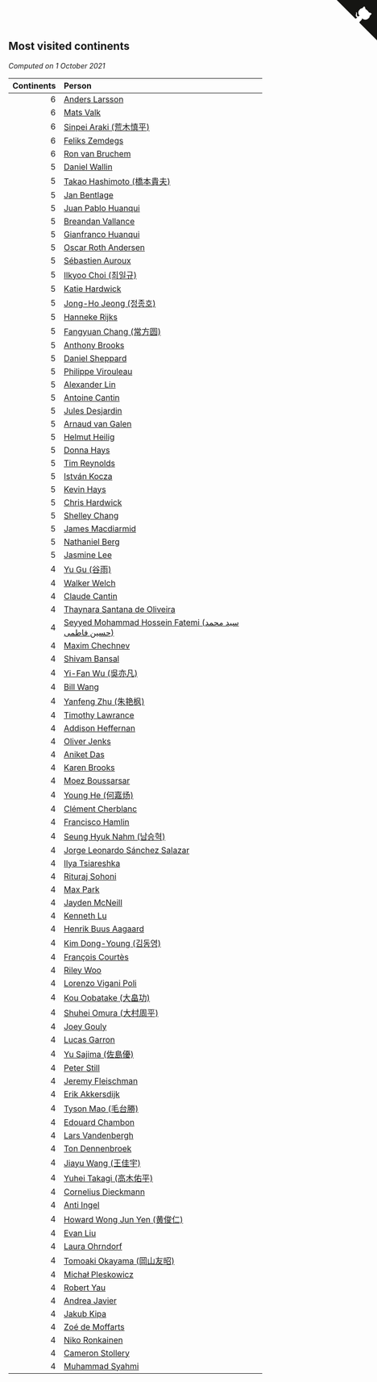 ## Most visited continents

*Computed on  1 October 2021*

| Continents | Person |
| ---: | :--- |
| 6 | [Anders Larsson](https://www.worldcubeassociation.org/persons/2003LARS01) |
| 6 | [Mats Valk](https://www.worldcubeassociation.org/persons/2007VALK01) |
| 6 | [Sinpei Araki (荒木慎平)](https://www.worldcubeassociation.org/persons/2006ARAK01) |
| 6 | [Feliks Zemdegs](https://www.worldcubeassociation.org/persons/2009ZEMD01) |
| 6 | [Ron van Bruchem](https://www.worldcubeassociation.org/persons/2003BRUC01) |
| 5 | [Daniel Wallin](https://www.worldcubeassociation.org/persons/2013WALL03) |
| 5 | [Takao Hashimoto (橋本貴夫)](https://www.worldcubeassociation.org/persons/2007HASH01) |
| 5 | [Jan Bentlage](https://www.worldcubeassociation.org/persons/2010BENT01) |
| 5 | [Juan Pablo Huanqui](https://www.worldcubeassociation.org/persons/2013HUAN30) |
| 5 | [Breandan Vallance](https://www.worldcubeassociation.org/persons/2007VALL01) |
| 5 | [Gianfranco Huanqui](https://www.worldcubeassociation.org/persons/2013HUAN29) |
| 5 | [Oscar Roth Andersen](https://www.worldcubeassociation.org/persons/2008ANDE02) |
| 5 | [Sébastien Auroux](https://www.worldcubeassociation.org/persons/2008AURO01) |
| 5 | [Ilkyoo Choi (최일규)](https://www.worldcubeassociation.org/persons/2008CHOI04) |
| 5 | [Katie Hardwick](https://www.worldcubeassociation.org/persons/2013ENGE01) |
| 5 | [Jong-Ho Jeong (정종호)](https://www.worldcubeassociation.org/persons/2008JONG03) |
| 5 | [Hanneke Rijks](https://www.worldcubeassociation.org/persons/2008RIJK01) |
| 5 | [Fangyuan Chang (常方圆)](https://www.worldcubeassociation.org/persons/2009CHAN04) |
| 5 | [Anthony Brooks](https://www.worldcubeassociation.org/persons/2008SEAR01) |
| 5 | [Daniel Sheppard](https://www.worldcubeassociation.org/persons/2009SHEP01) |
| 5 | [Philippe Virouleau](https://www.worldcubeassociation.org/persons/2008VIRO01) |
| 5 | [Alexander Lin](https://www.worldcubeassociation.org/persons/2007LING01) |
| 5 | [Antoine Cantin](https://www.worldcubeassociation.org/persons/2010CANT02) |
| 5 | [Jules Desjardin](https://www.worldcubeassociation.org/persons/2010DESJ01) |
| 5 | [Arnaud van Galen](https://www.worldcubeassociation.org/persons/2006GALE01) |
| 5 | [Helmut Heilig](https://www.worldcubeassociation.org/persons/2010HEIL02) |
| 5 | [Donna Hays](https://www.worldcubeassociation.org/persons/2011HAYS02) |
| 5 | [Tim Reynolds](https://www.worldcubeassociation.org/persons/2005REYN01) |
| 5 | [István Kocza](https://www.worldcubeassociation.org/persons/2005KOCZ01) |
| 5 | [Kevin Hays](https://www.worldcubeassociation.org/persons/2009HAYS01) |
| 5 | [Chris Hardwick](https://www.worldcubeassociation.org/persons/2003HARD01) |
| 5 | [Shelley Chang](https://www.worldcubeassociation.org/persons/2004CHAN04) |
| 5 | [James Macdiarmid](https://www.worldcubeassociation.org/persons/2015MACD03) |
| 5 | [Nathaniel Berg](https://www.worldcubeassociation.org/persons/2012BERG04) |
| 5 | [Jasmine Lee](https://www.worldcubeassociation.org/persons/2003LEEJ01) |
| 4 | [Yu Gu (谷雨)](https://www.worldcubeassociation.org/persons/2013GUYU01) |
| 4 | [Walker Welch](https://www.worldcubeassociation.org/persons/2011WELC01) |
| 4 | [Claude Cantin](https://www.worldcubeassociation.org/persons/2012CANT01) |
| 4 | [Thaynara Santana de Oliveira](https://www.worldcubeassociation.org/persons/2011OLIV03) |
| 4 | [Seyyed Mohammad Hossein Fatemi (سید محمد حسین فاطمی)](https://www.worldcubeassociation.org/persons/2011FATE01) |
| 4 | [Maxim Chechnev](https://www.worldcubeassociation.org/persons/2011CHEC01) |
| 4 | [Shivam Bansal](https://www.worldcubeassociation.org/persons/2011BANS02) |
| 4 | [Yi-Fan Wu (吳亦凡)](https://www.worldcubeassociation.org/persons/2010WUIF01) |
| 4 | [Bill Wang](https://www.worldcubeassociation.org/persons/2010WANG68) |
| 4 | [Yanfeng Zhu (朱艳枫)](https://www.worldcubeassociation.org/persons/2013ZHUY02) |
| 4 | [Timothy Lawrance](https://www.worldcubeassociation.org/persons/2017LAWR04) |
| 4 | [Addison Heffernan](https://www.worldcubeassociation.org/persons/2016HEFF01) |
| 4 | [Oliver Jenks](https://www.worldcubeassociation.org/persons/2015JENK02) |
| 4 | [Aniket Das](https://www.worldcubeassociation.org/persons/2015DASA02) |
| 4 | [Karen Brooks](https://www.worldcubeassociation.org/persons/2015BROO01) |
| 4 | [Moez Boussarsar](https://www.worldcubeassociation.org/persons/2015BOUS02) |
| 4 | [Young He (何嘉炀)](https://www.worldcubeassociation.org/persons/2014HEYO01) |
| 4 | [Clément Cherblanc](https://www.worldcubeassociation.org/persons/2014CHER05) |
| 4 | [Francisco Hamlin](https://www.worldcubeassociation.org/persons/2012HAML01) |
| 4 | [Seung Hyuk Nahm (남승혁)](https://www.worldcubeassociation.org/persons/2013NAHM01) |
| 4 | [Jorge Leonardo Sánchez Salazar](https://www.worldcubeassociation.org/persons/2009SALA01) |
| 4 | [Ilya Tsiareshka](https://www.worldcubeassociation.org/persons/2012TERE01) |
| 4 | [Rituraj Sohoni](https://www.worldcubeassociation.org/persons/2012SOHO01) |
| 4 | [Max Park](https://www.worldcubeassociation.org/persons/2012PARK03) |
| 4 | [Jayden McNeill](https://www.worldcubeassociation.org/persons/2012MCNE01) |
| 4 | [Kenneth Lu](https://www.worldcubeassociation.org/persons/2012LUKE01) |
| 4 | [Henrik Buus Aagaard](https://www.worldcubeassociation.org/persons/2006BUUS01) |
| 4 | [Kim Dong-Young (김동영)](https://www.worldcubeassociation.org/persons/2008DONG02) |
| 4 | [François Courtès](https://www.worldcubeassociation.org/persons/2008COUR01) |
| 4 | [Riley Woo](https://www.worldcubeassociation.org/persons/2007WOOR01) |
| 4 | [Lorenzo Vigani Poli](https://www.worldcubeassociation.org/persons/2007POLI01) |
| 4 | [Kou Oobatake (大畠功)](https://www.worldcubeassociation.org/persons/2007OOBA01) |
| 4 | [Shuhei Omura (大村周平)](https://www.worldcubeassociation.org/persons/2007OMUR01) |
| 4 | [Joey Gouly](https://www.worldcubeassociation.org/persons/2007GOUL01) |
| 4 | [Lucas Garron](https://www.worldcubeassociation.org/persons/2006GARR01) |
| 4 | [Yu Sajima (佐島優)](https://www.worldcubeassociation.org/persons/2008SAJI01) |
| 4 | [Peter Still](https://www.worldcubeassociation.org/persons/2005STIL01) |
| 4 | [Jeremy Fleischman](https://www.worldcubeassociation.org/persons/2005FLEI01) |
| 4 | [Erik Akkersdijk](https://www.worldcubeassociation.org/persons/2005AKKE01) |
| 4 | [Tyson Mao (毛台勝)](https://www.worldcubeassociation.org/persons/2004MAOT02) |
| 4 | [Edouard Chambon](https://www.worldcubeassociation.org/persons/2004CHAM01) |
| 4 | [Lars Vandenbergh](https://www.worldcubeassociation.org/persons/2003VAND01) |
| 4 | [Ton Dennenbroek](https://www.worldcubeassociation.org/persons/2003DENN01) |
| 4 | [Jiayu Wang (王佳宇)](https://www.worldcubeassociation.org/persons/2010WANG53) |
| 4 | [Yuhei Takagi (高木佑平)](https://www.worldcubeassociation.org/persons/2008TAKA01) |
| 4 | [Cornelius Dieckmann](https://www.worldcubeassociation.org/persons/2009DIEC01) |
| 4 | [Anti Ingel](https://www.worldcubeassociation.org/persons/2009INGE01) |
| 4 | [Howard Wong Jun Yen (黄俊仁)](https://www.worldcubeassociation.org/persons/2009JUNY01) |
| 4 | [Evan Liu](https://www.worldcubeassociation.org/persons/2009LIUE01) |
| 4 | [Laura Ohrndorf](https://www.worldcubeassociation.org/persons/2009OHRN01) |
| 4 | [Tomoaki Okayama (岡山友昭)](https://www.worldcubeassociation.org/persons/2009OKAY01) |
| 4 | [Michał Pleskowicz](https://www.worldcubeassociation.org/persons/2009PLES01) |
| 4 | [Robert Yau](https://www.worldcubeassociation.org/persons/2009YAUR01) |
| 4 | [Andrea Javier](https://www.worldcubeassociation.org/persons/2010JAVI01) |
| 4 | [Jakub Kipa](https://www.worldcubeassociation.org/persons/2010KIPA01) |
| 4 | [Zoé de Moffarts](https://www.worldcubeassociation.org/persons/2010MOFF02) |
| 4 | [Niko Ronkainen](https://www.worldcubeassociation.org/persons/2010RONK01) |
| 4 | [Cameron Stollery](https://www.worldcubeassociation.org/persons/2010STOL01) |
| 4 | [Muhammad Syahmi](https://www.worldcubeassociation.org/persons/2010SYAH03) |


<a href="https://github.com/jonatanklosko/wca_statistics" class="github-corner" aria-label="View source on Github"><svg width="80" height="80" viewBox="0 0 250 250" style="fill:#151513; color:#fff; position: absolute; top: 0; border: 0; right: 0;" aria-hidden="true"><path d="M0,0 L115,115 L130,115 L142,142 L250,250 L250,0 Z"></path><path d="M128.3,109.0 C113.8,99.7 119.0,89.6 119.0,89.6 C122.0,82.7 120.5,78.6 120.5,78.6 C119.2,72.0 123.4,76.3 123.4,76.3 C127.3,80.9 125.5,87.3 125.5,87.3 C122.9,97.6 130.6,101.9 134.4,103.2" fill="currentColor" style="transform-origin: 130px 106px;" class="octo-arm"></path><path d="M115.0,115.0 C114.9,115.1 118.7,116.5 119.8,115.4 L133.7,101.6 C136.9,99.2 139.9,98.4 142.2,98.6 C133.8,88.0 127.5,74.4 143.8,58.0 C148.5,53.4 154.0,51.2 159.7,51.0 C160.3,49.4 163.2,43.6 171.4,40.1 C171.4,40.1 176.1,42.5 178.8,56.2 C183.1,58.6 187.2,61.8 190.9,65.4 C194.5,69.0 197.7,73.2 200.1,77.6 C213.8,80.2 216.3,84.9 216.3,84.9 C212.7,93.1 206.9,96.0 205.4,96.6 C205.1,102.4 203.0,107.8 198.3,112.5 C181.9,128.9 168.3,122.5 157.7,114.1 C157.9,116.9 156.7,120.9 152.7,124.9 L141.0,136.5 C139.8,137.7 141.6,141.9 141.8,141.8 Z" fill="currentColor" class="octo-body"></path></svg></a><style>.github-corner:hover .octo-arm{animation:octocat-wave 560ms ease-in-out}@keyframes octocat-wave{0%,100%{transform:rotate(0)}20%,60%{transform:rotate(-25deg)}40%,80%{transform:rotate(10deg)}}@media (max-width:500px){.github-corner:hover .octo-arm{animation:none}.github-corner .octo-arm{animation:octocat-wave 560ms ease-in-out}}</style>
